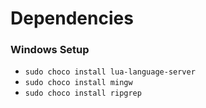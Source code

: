 # Dependencies

### Windows Setup

* `sudo choco install lua-language-server`
* `sudo choco install mingw`
* `sudo choco install ripgrep` 
